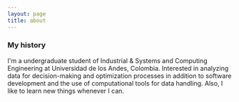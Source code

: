 ```yaml
---
layout: page
title: about
---
```



### My history

I'm a undergraduate student of Industrial & Systems and Computing Engineering at Universidad de los Andes, Colombia.
Interested in analyzing data for decision-making and optimization processes in addition to software development and 
the use of computational tools for data handling. Also, I like to learn new things whenever I can.